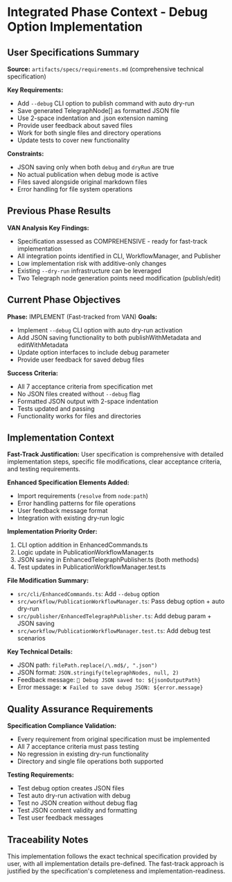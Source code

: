 # Integrated Phase Context - Debug Option Implementation

## User Specifications Summary

**Source:** `artifacts/specs/requirements.md` (comprehensive technical specification)

**Key Requirements:**
- Add `--debug` CLI option to publish command with auto dry-run
- Save generated TelegraphNode[] as formatted JSON file
- Use 2-space indentation and .json extension naming
- Provide user feedback about saved files
- Work for both single files and directory operations
- Update tests to cover new functionality

**Constraints:**
- JSON saving only when both `debug` and `dryRun` are true
- No actual publication when debug mode is active
- Files saved alongside original markdown files
- Error handling for file system operations

## Previous Phase Results

**VAN Analysis Key Findings:**
- Specification assessed as COMPREHENSIVE - ready for fast-track implementation
- All integration points identified in CLI, WorkflowManager, and Publisher
- Low implementation risk with additive-only changes
- Existing `--dry-run` infrastructure can be leveraged
- Two Telegraph node generation points need modification (publish/edit)

## Current Phase Objectives

**Phase:** IMPLEMENT (Fast-tracked from VAN)
**Goals:**
- Implement `--debug` CLI option with auto dry-run activation
- Add JSON saving functionality to both publishWithMetadata and editWithMetadata
- Update option interfaces to include debug parameter
- Provide user feedback for saved debug files

**Success Criteria:**
- All 7 acceptance criteria from specification met
- No JSON files created without `--debug` flag
- Formatted JSON output with 2-space indentation
- Tests updated and passing
- Functionality works for files and directories

## Implementation Context

**Fast-Track Justification:** User specification is comprehensive with detailed implementation steps, specific file modifications, clear acceptance criteria, and testing requirements.

**Enhanced Specification Elements Added:**
- Import requirements (`resolve` from `node:path`)
- Error handling patterns for file operations
- User feedback message format
- Integration with existing dry-run logic

**Implementation Priority Order:**
1. CLI option addition in EnhancedCommands.ts
2. Logic update in PublicationWorkflowManager.ts
3. JSON saving in EnhancedTelegraphPublisher.ts (both methods)
4. Test updates in PublicationWorkflowManager.test.ts

**File Modification Summary:**
- `src/cli/EnhancedCommands.ts`: Add `--debug` option
- `src/workflow/PublicationWorkflowManager.ts`: Pass debug option + auto dry-run
- `src/publisher/EnhancedTelegraphPublisher.ts`: Add debug param + JSON saving
- `src/workflow/PublicationWorkflowManager.test.ts`: Add debug test scenarios

**Key Technical Details:**
- JSON path: `filePath.replace(/\.md$/, ".json")`
- JSON format: `JSON.stringify(telegraphNodes, null, 2)`
- Feedback message: `💾 Debug JSON saved to: ${jsonOutputPath}`
- Error message: `❌ Failed to save debug JSON: ${error.message}`

## Quality Assurance Requirements

**Specification Compliance Validation:**
- Every requirement from original specification must be implemented
- All 7 acceptance criteria must pass testing
- No regression in existing dry-run functionality
- Directory and single file operations both supported

**Testing Requirements:**
- Test debug option creates JSON files
- Test auto dry-run activation with debug
- Test no JSON creation without debug flag
- Test JSON content validity and formatting
- Test user feedback messages

## Traceability Notes

This implementation follows the exact technical specification provided by user, with all implementation details pre-defined. The fast-track approach is justified by the specification's completeness and implementation-readiness.